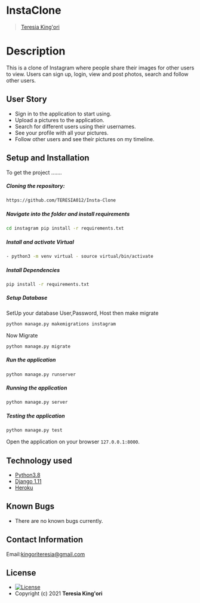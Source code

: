 # InstaClone
>[Teresia King'ori](https://github.com/TERESIA012/Insta-Clone)  
  
# Description  
This is a clone of  Instagram where people share their  images for other users to view. 
Users can sign up, login, view and post photos, search and follow other users.

## User Story  
  
* Sign in to the application to start using.  
* Upload a pictures to the application. 
* Search for different users using their usernames.  
* See your profile with all your pictures.  
* Follow other users and see their pictures on my timeline.  

## Setup and Installation  
To get the project .......  
  
##### Cloning the repository:  
 ```bash 
 https://github.com/TERESIA012/Insta-Clone
```
##### Navigate into the folder and install requirements  
 ```bash 
cd instagram pip install -r requirements.txt 
```
##### Install and activate Virtual  
 ```bash 
- python3 -m venv virtual - source virtual/bin/activate  
```  
##### Install Dependencies  
 ```bash 
 pip install -r requirements.txt 
```  
 ##### Setup Database  
  SetUp your database User,Password, Host then make migrate  
 ```bash 
python manage.py makemigrations instagram
 ``` 
 Now Migrate  
 ```bash 
 python manage.py migrate 
```
##### Run the application  
 ```bash 
 python manage.py runserver 
``` 
##### Running the application  
 ```bash 
 python manage.py server 
```
##### Testing the application  
 ```bash 
 python manage.py test 
```
Open the application on your browser `127.0.0.1:8000`.  
  
  
## Technology used  
  
* [Python3.8](https://www.python.org/)  
* [Django 1.11](https://docs.djangoproject.com/en/2.2/)  
* [Heroku](https://heroku.com)  

## Known Bugs  
* There are no known bugs currently.
  
## Contact Information   
Email:kingoriteresia@gmail.com
  
## License 
* [![License](https://img.shields.io/packagist/l/loopline-systems/closeio-api-wrapper.svg)](https://github.com/TERESIA012/Insta-Clone/blob/master/Licence)  
* Copyright (c) 2021 **Teresia King'ori**